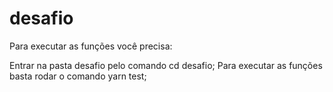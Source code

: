 # desafio

Para executar as funções você precisa:

Entrar na pasta desafio pelo comando cd desafio;
Para executar as funções basta rodar o comando yarn test;

